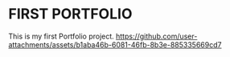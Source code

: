 # FIRST PORTFOLIO

This is my first Portfolio project.
https://github.com/user-attachments/assets/b1aba46b-6081-46fb-8b3e-885335669cd7
